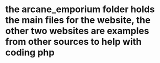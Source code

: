 # the arcane_emporium folder holds the main files for the website, the other two websites are examples from other sources to help with coding php